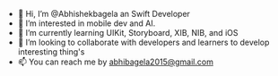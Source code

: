 - 👋 Hi, I’m @Abhishekbagela an Swift Developer
- 👀 I’m interested in mobile dev and AI.
- 🌱 I’m currently learning UIKit, Storyboard, XIB, NIB, and iOS
- 💞️ I’m looking to collaborate with developers and learners to develop interesting thing's
- 📫 You can reach me by abhibagela2015@gmail.com

<!---
Abhishekbagela/Abhishekbagela is a ✨ special ✨ repository because its `README.md` (this file) appears on your GitHub profile.
You can click the Preview link to take a look at your changes.
--->
